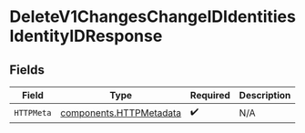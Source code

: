 # DeleteV1ChangesChangeIDIdentitiesIdentityIDResponse


## Fields

| Field                                                              | Type                                                               | Required                                                           | Description                                                        |
| ------------------------------------------------------------------ | ------------------------------------------------------------------ | ------------------------------------------------------------------ | ------------------------------------------------------------------ |
| `HTTPMeta`                                                         | [components.HTTPMetadata](../../models/components/httpmetadata.md) | :heavy_check_mark:                                                 | N/A                                                                |